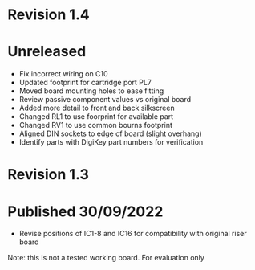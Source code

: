 # Revision 1.4 #
# Unreleased

* Fix incorrect wiring on C10
* Updated footprint for cartridge port PL7
* Moved board mounting holes to ease fitting
* Review passive component values vs original board
* Added more detail to front and back silkscreen
* Changed RL1 to use foorprint for available part
* Changed RV1 to use common bourns footprint
* Aligned DIN sockets to edge of board (slight overhang)
* Identify parts with DigiKey part numbers for verification

# Revision 1.3 #
# Published 30/09/2022

* Revise positions of IC1-8 and IC16 for compatibility with original riser board

Note: this is not a tested working board. For evaluation only